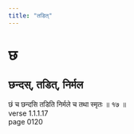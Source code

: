 ```yaml
---
title: "तडित्"
---
```


# छ
## छन्दस्, तडित्, निर्मल
छं च छन्दसि तडिति निर्मले च तथा स्मृतः ॥ १७ ॥<BR>verse 1.1.1.17<BR>page 0120

